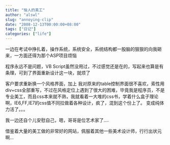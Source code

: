 ```yaml
---
title: "恼人的美工"
author: "alswl"
slug: "annoying-clip"
date: "2008-12-13T00:00:00+08:00"
tags: ["日记"]
categories: ["life"]
---
```


一边在考试中挣扎着，操作系统，系统安全，系统结构都一股脑的狠狠的向我砸来，一方面还得为那个ASP项目烦恼

程序永远不是问题，VB Script虽然没用过，不过感觉还是在的，写起来也算是有条理，可到了界面重新设计这一块，就烦了

客户要求重新换一个风格界面，加上 我对原来的table控制界面很不喜欢，索性用div+css全部重写，不过在风格定位上遇到了很大的困难，毕竟我是程序员，不是
专业美工，而且css本来就不熟，我就看着一大堆的css书，学着什么盒子理论啊，IE6,FF,IE7的css值不同拉做着各种设计，疯了，混到这个份上了。
变成纯体力活了。。。

我一边还自个儿安慰自己，嗯，哥哥是位艺术家了....

借鉴着大量的美工做的非常好的网站，佩服着其他一些美术设计师，行行出状元啊...
